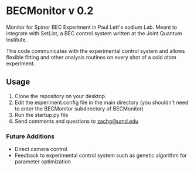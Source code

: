 # BECMonitor v 0.2
Monitor for Spinor BEC Experiment in Paul Lett's sodium Lab.  Meant to integrate with SetList, a BEC control system written at the Joint Quantum Institute.

This code communicates with the experimental control system and allows flexible fitting
and other analysis routines on every shot of a cold atom experiment.  

## Usage
1. Clone the repository on your desktop.  
2. Edit the experiment.config file in the main directory (you shouldn't need to enter the BECMonitor subdirectory of BECMonitor)
3. Run the startup.py file
4. Send comments and questions to zachg@umd.edu

### Future Additions
* Direct camera control
* Feedback to experimental control system such as genetic algorithm for parameter optimization
